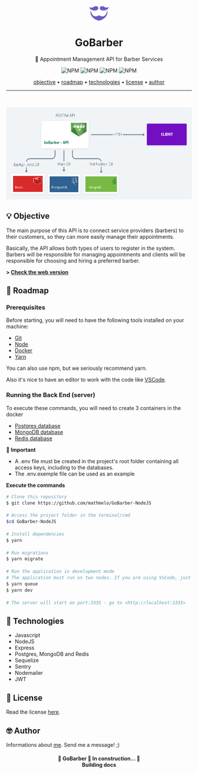 <div align="center">
    <img src="./.github/logo-purple.svg" height="40"/>
  <h1>GoBarber</h1>
</div>
<p align="center">🚀 Appointment Management API for Barber Services</p>
<p align="center">
  <img alt="NPM" src="https://img.shields.io/github/license/mathmelo/GoBarber-NodeJS">
  <img alt="NPM" src="https://img.shields.io/github/issues/mathmelo/GoBarber-NodeJS">
  <img alt="NPM" src="https://img.shields.io/github/forks/mathmelo/GoBarber-NodeJS">
  <img alt="NPM" src="https://img.shields.io/github/stars/mathmelo/GoBarber-NodeJS">
</p>

<div align="center">
 <a href="#-objective">objective</a> •
 <a href="#-roadmap">roadmap</a> • 
 <a href="#-technologies">technologies</a> • 
 <a href="#-license">license</a> • 
 <a href="#-author">author</a>
</div>

---
</br>
<p align="center" >
  <img src="./.github/GoBarberAPI.png" height="250" margin-top="400">
</p>

## 💡 Objective
<p>The main purpose of this API is to connect service providers (barbers) to their customers, so they can more easily manage their appointments.</p>
<p>Basically, the API allows both types of users to register in the system. Barbers will be responsible for managing appointments and clients will be responsible for choosing and hiring a preferred barber. </p>

**> [Check the web version](https://github.com/mathmelo/GoBarber-React)**

## 🎌 Roadmap

### Prerequisites
Before starting, you will need to have the following tools installed on your machine:
<ul>
  <li><a href="https://git-scm.com">Git</a></li>
  <li><a href="https://nodejs.org/en/">Node</a></li>
  <li><a href="https://docs.docker.com/engine/install/">Docker</a></li>
  <li><a href="https://yarnpkg.com/getting-started/install">Yarn</a></li>
</ul>

You can also use npm, but we seriously recommend yarn.

Also it's nice to have an editor to work with the code like [VSCode](https://code.visualstudio.com/).

### Running the Back End (server)

To execute these commands, you will need to create 3 containers in the docker
- [Postgres database](https://hub.docker.com/_/postgres)
- [MongoDB database](https://hub.docker.com/_/mongo)
- [Redis database](https://hub.docker.com/_/redis)

**🚫 Important**
- A .env file must be created in the project's root folder containing all access keys, including  to the databases.
- The .env.exemple file can be used as an example

**Execute the commands**

```bash
# Clone this repository
$ git clone https://github.com/mathmelo/GoBarber-NodeJS

# Access the project folder in the terminal/cmd
$cd GoBarber-NodeJS

# Install dependencies
$ yarn

# Run migrations
$ yarn migrate

# Run the application in development mode
# The application must run on two nodes. If you are using VsCode, just open a terminal for each of these commands
$ yarn queue
$ yarn dev

# The server will start on port:3335 - go to <http://localhost:3335>
```

## 💜 Technologies
- Javascript
- NodeJS
- Express
- Postgres, MongoDB and Redis
- Sequelize
- Sentry
- Nodemailer
- JWT

## 📕 License

Read the license [here](https://github.com/mathmelo/GoBarber-NodeJS/blob/main/LICENSE).

## 🤓 Author

Informations about [me](https://github.com/mathmelo).
Send me a message! ;)

<h4 align="center"> 
	🚧  GoBarber 🚀 In construction...  🚧</br>
  <strong>Building docs</strong>
</h4>
